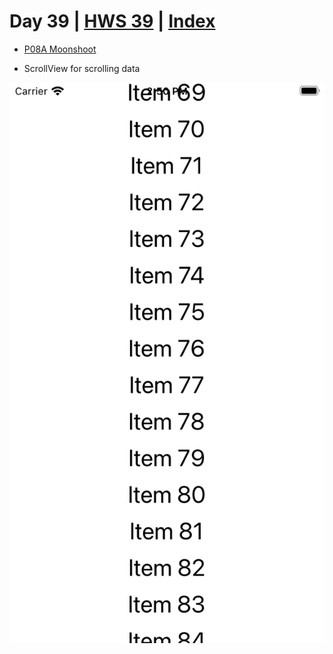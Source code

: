 # Day 39 | [HWS 39](https://www.hackingwithswift.com/100/swiftui/39) | [Index](https://github.com/JulesMoorhouse/100DaysOfSwiftUI/blob/main/README.md)

- [P08A Moonshoot](https://github.com/JulesMoorhouse/100DaysOfSwiftUI/blob/main/P08A%20Moonshoot/P08A%20Moonshoot/ContentView.swift)

- ScrollView for scrolling data
  
<img src="../Images/day39a.png">